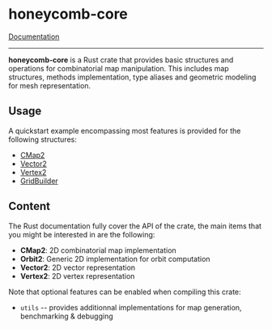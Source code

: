 # honeycomb-core

[Documentation](../honeycomb_core/)

--- 

**honeycomb-core** is a Rust crate that provides basic structures and operations for combinatorial map manipulation.
This includes map structures, methods implementation, type aliases and geometric modeling for mesh representation.

## Usage

A quickstart example encompassing most features is provided for the following structures:

- [CMap2](../honeycomb_core/struct.CMap2.html#example)
- [Vector2](../honeycomb_core/struct.Vector2.html#example)
- [Vertex2](../honeycomb_core/struct.Vertex2.html#example)
- [GridBuilder](../honeycomb_core/utils/struct.GridBuilder.html#example)

## Content

The Rust documentation fully cover the API of the crate, the main items that you might be interested in are the
following:

- **CMap2**: 2D combinatorial map implementation
- **Orbit2**: Generic 2D implementation for orbit computation
- **Vector2**: 2D vector representation
- **Vertex2**: 2D vertex representation

Note that optional features can be enabled when compiling this crate:

- `utils` -- provides additionnal implementations for map generation, benchmarking & debugging